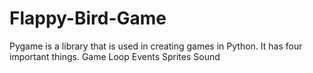 # Flappy-Bird-Game
Pygame is a library that is used in creating games in Python. It has four important things. Game Loop Events Sprites Sound

